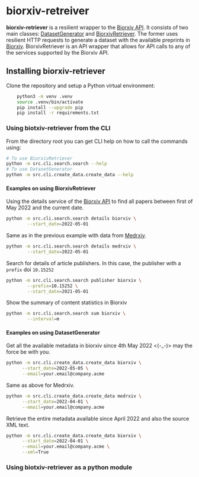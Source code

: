 # biorxiv-retreiver

**biorxiv-retriever** is a resilient wrapper to the [Biorxiv API](https://api.biorxiv.org/). It
consists of two main classes: [DatasetGenerator](https://github.com/source-data/biorxiv-retreiver/blob/7b96ea7a03c3c445d68faf9e73983930b6022f9a/src/dataset_generator.py) 
and [BiorxivRetriever](https://github.com/source-data/biorxiv-retreiver/blob/7b96ea7a03c3c445d68faf9e73983930b6022f9a/src/biorxiv_retriever.py).
The former uses resilient HTTP requests to generate a dataset with the available preprints 
in [Biorxiv](https://biorxiv.org/). BiorxivRetriever is an API wrapper that allows for API
calls to any of the services supported by the Biorxiv API.

## Installing biorxiv-retriever

Clone the repository and setup a Python virtual environment:
```bash
    python3 -m venv .venv
    source .venv/bin/activate
    pip install --upgrade pip
    pip install -r requirements.txt 
``` 

### Using biotxiv-retriever from the CLI

From the directory root you can get CLI help on how to call the commands using:

```bash
# To use BiorxivRetriever
python -m src.cli.search.search --help
# To use DatasetGenerator
python -m src.cli.create_data.create_data --help
```

#### Examples on using BiorxivRetriever
Using the details service of the [Biorxiv API](https://api.biorxiv.org/) to find all papers 
between first of May 2022 and the current date.
```bash
python -m src.cli.search.search details biorxiv \
        --start_date=2022-05-01
```
Same as in the previous example with data from [Medrxiv](https://medrxiv.org/).
```bash
python -m src.cli.search.search details medrxiv \
        --start_date=2022-05-01
```
Search for details of article publishers. In this case, the publisher with a `prefix`
doi `10.15252`
```bash
python -m src.cli.search.search publisher biorxiv \
        --prefix=10.15252 \
        --start_date=2021-05-01
```
Show the summary of content statistics in Biorxiv
```bash
python -m src.cli.search.search sum biorxiv \
        --interval=m
```

#### Examples on using DatasetGenerator

Get all the available metadata in biorxiv since 4th May 2022 <(-_-)> may the force be with you.
```bash
python -m src.cli.create_data.create_data biorxiv \
      --start_date=2022-05-05 \
      --email=your.email@company.acme
```

Same as above for Medrxiv.
```bash
python -m src.cli.create_data.create_data medrxiv \
      --start_date=2022-04-01 \
      --email=your.email@company.acme
```

Retrieve the entire metadata available since April 2022 and also the source XML text.
```bash
python -m src.cli.create_data.create_data biorxiv \
      --start_date=2022-04-01 \
      --email=your.email@company.acme \
      --xml=True
```
### Using biotxiv-retriever as a python module

